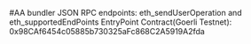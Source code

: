 #AA bundler
JSON RPC endpoints: eth_sendUserOperation and eth_supportedEndPoints
EntryPoint Contract(Goerli Testnet): 0x98CAf6454c05885b730325aFc868C2A5919A2fda
